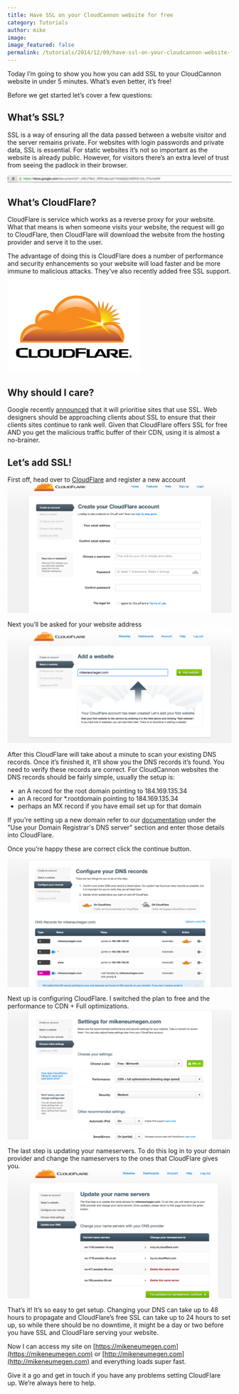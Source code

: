 ```yaml
---
title: Have SSL on your CloudCannon website for free
category: Tutorials
author: mike
image:
image_featured: false
permalink: /tutorials/2014/12/09/have-ssl-on-your-cloudcannon-website-for-free.html
---
```


Today I’m going to show you how you can add SSL to your CloudCannon website in under 5 minutes. What’s even better, it’s free!

Before we get started let’s cover a few questions:

## What’s SSL?
SSL is a way of ensuring all the data passed between a website visitor and the server remains private. For websites with login passwords and private data, SSL is essential. For static websites it’s not so important as the website is already public. However, for visitors there’s an extra level of trust from seeing the padlock in their browser.

![Secure page](/images/blog/ssl/blurred.png)

## What’s CloudFlare?
CloudFlare is service which works as a reverse proxy for your website. What that means is when someone visits your website, the request will go to CloudFlare, then CloudFlare will download the website from the hosting provider and serve it to the user.

The advantage of doing this is CloudFlare does a number of performance and security enhancements so your website will load faster and be more immune to malicious attacks. They’ve also recently added free SSL support.

![CloudFlare](/images/blog/ssl/cloudflare-logo.png)

## Why should I care?
Google recently [announced](http://googlewebmastercentral.blogspot.co.nz/2014/08/https-as-ranking-signal.html) that it will prioritise sites that use SSL. Web designers should be approaching clients about SSL to ensure that their clients sites continue to rank well. Given that CloudFlare offers SSL for free AND you get the malicious traffic buffer of their CDN, using it is almost a no-brainer.

## Let’s add SSL!
First off, head over to [CloudFlare](https://www.cloudflare.com) and register a new account
![Registration](/images/blog/ssl/register.png)

Next you’ll be asked for your website address
![Add a website](/images/blog/ssl/add-website.png)


After this CloudFlare will take about a minute to scan your existing DNS records. Once it’s finished it, it’ll show you the DNS records it’s found. You need to verify these records are correct. For CloudCannon websites the DNS records should be fairly simple, usually the setup is:

* an A record for the root domain pointing to 184.169.135.34
* an A record for *.rootdomain pointing to 184.169.135.34
* perhaps an MX record if you have email set up for that domain

If you're setting up a new domain refer to our [documentation](http://cloudcannon.com/docs#setting_up_a_domain) under the "Use your Domain Registrar's DNS server" section and enter those details into CloudFlare.

Once you’re happy these are correct click the continue button.

![dns](/images/blog/ssl/dns.png)

Next up is configuring CloudFlare. I switched the plan to free and the performance to CDN + Full optimizations.
![Configure CloudFlare](/images/blog/ssl/settings.png)


The last step is updating your nameservers. To do this log in to your domain provider and change the nameservers to the ones that CloudFlare gives you.
![dns](/images/blog/ssl/update-ns.png)

That’s it! It’s so easy to get setup. Changing your DNS can take up to 48 hours to propagate and CloudFlare’s free SSL can take up to 24 hours to set up, so while there should be no downtime, it might be a day or two before you have SSL and CloudFlare serving your website.

Now I can access my site on [https://mikeneumegen.com](https://mikeneumegen.com) or [http://mikeneumegen.com](http://mikeneumegen.com) and everything loads super fast.

Give it a go and get in touch if you have any problems setting CloudFlare up. We’re always here to help.
